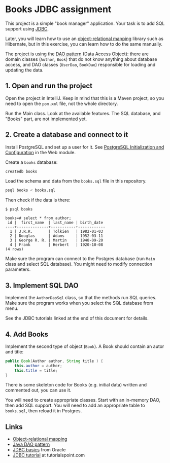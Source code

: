 # Books JDBC assignment

This project is a simple "book manager" application. Your task is to add SQL support using [JDBC](https://en.wikipedia.org/wiki/Java_Database_Connectivity).

Later, you will learn how to use an [object-relational mapping](https://en.wikipedia.org/wiki/Object-relational_mapping) library such as Hibernate, but in this exercise, you can learn how to do the same manually.

The project is using the [DAO pattern](https://www.baeldung.com/java-dao-pattern) (Data Access Object): there are domain classes (`Author`, `Book`) that do not know anything about database access, and DAO classes (`UserDao`, `BookDao`) responsible for loading and updating the data.

## 1. Open and run the project

Open the project in IntelliJ. Keep in mind that this is a Maven project, so you need to open the `pom.xml` file, not the whole directory.

Run the Main class. Look at the available features. The SQL database, and "Books" part, are not implemented yet.

## 2. Create a database and connect to it

Install PostgreSQL and set up a user for it. See [PostgreSQL Initialization and Configuration](https://codecool.gitlab.io/codecool-curriculum/web-python/#/../pages/tools/postgresql-installation-and-configuration) in the Web module.

Create a `books` database:

```sh
createdb books
``` 

Load the schema and data from the `books.sql` file in this repository.

```sh
psql books < books.sql
```

Then check if the data is there:

```
$ psql books

books=# select * from author;
 id |  first_name  | last_name | birth_date 
----+--------------+-----------+------------
  1 | J.R.R.       | Tolkien   | 1982-01-03
  2 | Douglas      | Adams     | 1952-03-11
  3 | George R. R. | Martin    | 1948-09-20
  4 | Frank        | Herbert   | 1920-10-08
(4 rows)
```

Make sure the program can connect to the Postgres database (run `Main` class and select SQL database). You might need to modify connection parameters.

## 3. Implement SQL DAO

Implement the `AuthorDaoSql` class, so that the methods run SQL queries. Make sure the program works when you select the SQL database from menu.

See the JDBC tutorials linked at the end of this document for details.

## 4. Add Books

Implement the second type of object (`Book`). A Book should contain an autor and title:
```java
public Book(Author author, String title ) {
    this.author = author;
    this.title = title;
}
``` 

There is some skeleton code for Books (e.g. initial data) written and commented out, you can use it.

You will need to create appropriate classes. Start with an in-memory DAO, then add SQL support. You will need to add an appropriate table to `books.sql`, then reload it in Postgres.

## Links

* [Object-relational mapping](https://en.wikipedia.org/wiki/Object-relational_mapping) 
* [Java DAO pattern](https://www.baeldung.com/java-dao-pattern)
* [JDBC basics](https://docs.oracle.com/javase/tutorial/jdbc/basics/index.html) from Oracle
* [JDBC tutorial](https://www.tutorialspoint.com/jdbc/) at tutorialspoint.com